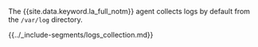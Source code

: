 The {{site.data.keyword.la_full_notm}} agent collects logs by default from the `/var/log` directory.

{{../_include-segments/logs_collection.md}}
